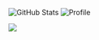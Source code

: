 ![GitHub Stats](https://github-readme-stats.vercel.app/api?username=siyual-park&theme=dark)
![Profile](https://github-profile-trophy.vercel.app/?username=siyual-park&margin-w=28&margin-h=15&count_private=true&theme=juicyfresh)

<a href="https://drive.google.com/file/d/1IdSx11QgE9aNaylvPnL4FDVOxJG0Z7jl/view?usp=sharing" target="_blank"><img src="https://img.shields.io/badge/Resume%20Link-003366?style=flat-square&logo=Resume&logoColor=white"/></a>

